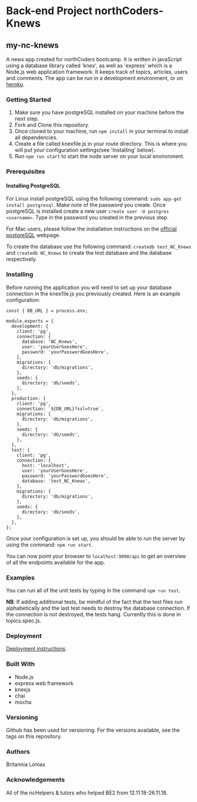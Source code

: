 # Back-end Project northCoders-Knews

## my-nc-knews
A news app created for northCoders bootcamp. It is written in javaScript using a database library called 'knex', as well as 'express' which is a Node.js web application framework. It keeps track of topics, articles, users and comments. The app can be run in a development environment, or on [heroku](https://my-nc-knews.herokuapp.com). 

### Getting Started

1. Make sure you have postgreSQL installed on your machine before the next step.
2. Fork and Clone this repository.
3. Once cloned to your machine, run `npm install` in your terminal to install all dependencies.
4. Create a file called knexfile.js in your route directory. This is where you will put your configuration settings(see 'Installing' below).
5. Run `npm run start` to start the node server on your local environment. 

### Prerequisites

#### Installing PostgreSQL
For Linux install postgreSQL using the following command: `sudo app-get install postgresql`. Make note of the password you create. Once postgreSQL is installed create a new user `create user -U postgres <username>`. Type in the password you created in the previous step. 

For Mac users, please follow the installation instructions on the [official postgreSQL](https://www.postgresql.org/download/) webpage.

To create the database use the following command: `createdb test_NC_Knews` and `createdb NC_Knews` to create the test database and the database respectively. 

### Installing

Before running the application you will need to set up your database connection in the knexfile.js you previously created. Here is an example configuration: 

```
const { DB_URL } = process.env;

module.exports = {
  development: {
    client: 'pg',
    connection: {
      database: 'NC_Knews',
      user: 'yourUserGoesHere',
      password: 'yourPasswordGoesHere',
    },
    migrations: {
      directory: 'db/migrations',
    },
    seeds: {
      directory: 'db/seeds',
    },
  },
  production: {
    client: 'pg',
    connection: `${DB_URL}?ssl=true`,
    migrations: {
      directory: 'db/migrations',
    },
    seeds: {
      directory: 'db/seeds',
    },
  },
  test: {
    client: 'pg',
    connection: {
      host: 'localhost',
      user: 'yourUserGoesHere',
      password: 'yourPasswordGoesHere',
      database: 'test_NC_Knews',
    },
    migrations: {
      directory: 'db/migrations',
    },
    seeds: {
      directory: 'db/seeds',
    },
  },
};

```

Once your configuration is set up, you should be able to run the server by using the command: `npm run start`.

You can now point your browser to `localhost:9090/api` to get an overview of all the endpoints available for the app. 

### Examples

You can run all of the unit tests by typing in the command `npm run test`.

**NB**: If adding additional tests, be mindful of the fact that the test files run alphabetically and the last test needs to destroy the database connection. If the connection is not destroyed, the tests hang. Currently this is done in topics.spec.js. 

### Deployment

[Deployment instructions](https://devcenter.heroku.com/articles/getting-started-with-nodejs). 

### Built With
- Node.js 
- express web framework
- knexjs
- chai
- mocha

### Versioning
Github has been used for versioning. For the versions available, see the tags on this repository.

### Authors
Britannia Lomax

### Acknowledgements
All of the ncHelpers & tutors who helped BE2 from 12.11.18-26.11.18.
